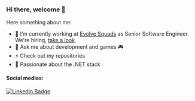### Hi there, welcome 👋

<!--
**fernando-goncalves92/fernando-goncalves92** is a ✨ _special_ ✨ repository because its `README.md` (this file) appears on your GitHub profile.
-->

Here something about me:

- 🔭 I’m currently working at [Evolve Squads](https://evolvesquads.com/) as Senior Software Engineer. We're hiring, [take a look](https://evolvesquads.com/careers/).
- 💬 Ask me about development and games 🎮
- ⚡ Check out my repositories
- 💜 Passionate about the .NET stack 

#### Social medias:
[![Linkedin Badge](https://img.shields.io/badge/-LinkedIn-blue?style=flat-square&logo=Linkedin&logoColor=white&link=https://www.linkedin.com/in/fhgm/)](https://www.linkedin.com/in/fhgm/)
